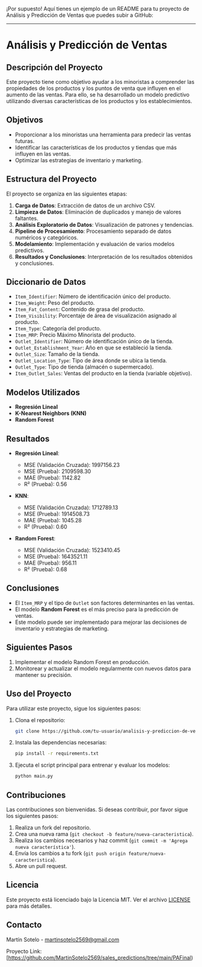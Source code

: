 ¡Por supuesto! Aquí tienes un ejemplo de un README para tu proyecto de Análisis y Predicción de Ventas que puedes subir a GitHub:

---

# Análisis y Predicción de Ventas

## Descripción del Proyecto

Este proyecto tiene como objetivo ayudar a los minoristas a comprender las propiedades de los productos y los puntos de venta que influyen en el aumento de las ventas. Para ello, se ha desarrollado un modelo predictivo utilizando diversas características de los productos y los establecimientos.

## Objetivos

- Proporcionar a los minoristas una herramienta para predecir las ventas futuras.
- Identificar las características de los productos y tiendas que más influyen en las ventas.
- Optimizar las estrategias de inventario y marketing.

## Estructura del Proyecto

El proyecto se organiza en las siguientes etapas:

1. **Carga de Datos**: Extracción de datos de un archivo CSV.
2. **Limpieza de Datos**: Eliminación de duplicados y manejo de valores faltantes.
3. **Análisis Exploratorio de Datos**: Visualización de patrones y tendencias.
4. **Pipeline de Procesamiento**: Procesamiento separado de datos numéricos y categóricos.
5. **Modelamiento**: Implementación y evaluación de varios modelos predictivos.
6. **Resultados y Conclusiones**: Interpretación de los resultados obtenidos y conclusiones.

## Diccionario de Datos

- `Item_Identifier`: Número de identificación único del producto.
- `Item_Weight`: Peso del producto.
- `Item_Fat_Content`: Contenido de grasa del producto.
- `Item_Visibility`: Porcentaje de área de visualización asignado al producto.
- `Item_Type`: Categoría del producto.
- `Item_MRP`: Precio Máximo Minorista del producto.
- `Outlet_Identifier`: Número de identificación único de la tienda.
- `Outlet_Establishment_Year`: Año en que se estableció la tienda.
- `Outlet_Size`: Tamaño de la tienda.
- `Outlet_Location_Type`: Tipo de área donde se ubica la tienda.
- `Outlet_Type`: Tipo de tienda (almacén o supermercado).
- `Item_Outlet_Sales`: Ventas del producto en la tienda (variable objetivo).

## Modelos Utilizados

- **Regresión Lineal**
- **K-Nearest Neighbors (KNN)**
- **Random Forest**

## Resultados

- **Regresión Lineal**:
  - MSE (Validación Cruzada): 1997156.23
  - MSE (Prueba): 2109598.30
  - MAE (Prueba): 1142.82
  - R² (Prueba): 0.56

- **KNN**:
  - MSE (Validación Cruzada): 1712789.13
  - MSE (Prueba): 1914508.73
  - MAE (Prueba): 1045.28
  - R² (Prueba): 0.60

- **Random Forest**:
  - MSE (Validación Cruzada): 1523410.45
  - MSE (Prueba): 1643521.11
  - MAE (Prueba): 956.11
  - R² (Prueba): 0.68

## Conclusiones

- El `Item_MRP` y el tipo de `Outlet` son factores determinantes en las ventas.
- El modelo **Random Forest** es el más preciso para la predicción de ventas.
- Este modelo puede ser implementado para mejorar las decisiones de inventario y estrategias de marketing.

## Siguientes Pasos

1. Implementar el modelo Random Forest en producción.
2. Monitorear y actualizar el modelo regularmente con nuevos datos para mantener su precisión.

## Uso del Proyecto

Para utilizar este proyecto, sigue los siguientes pasos:

1. Clona el repositorio:
   ```bash
   git clone https://github.com/tu-usuario/analisis-y-prediccion-de-ventas.git
   ```

2. Instala las dependencias necesarias:
   ```bash
   pip install -r requirements.txt
   ```

3. Ejecuta el script principal para entrenar y evaluar los modelos:
   ```bash
   python main.py
   ```

## Contribuciones

Las contribuciones son bienvenidas. Si deseas contribuir, por favor sigue los siguientes pasos:

1. Realiza un fork del repositorio.
2. Crea una nueva rama (`git checkout -b feature/nueva-caracteristica`).
3. Realiza los cambios necesarios y haz commit (`git commit -m 'Agrega nueva característica'`).
4. Envía los cambios a tu fork (`git push origin feature/nueva-caracteristica`).
5. Abre un pull request.

## Licencia

Este proyecto está licenciado bajo la Licencia MIT. Ver el archivo [LICENSE](LICENSE) para más detalles.

## Contacto

Martín Sotelo - [martinsotelo2569@gmail.com](mailto:martinsotelo2569@gmail.com)

Proyecto Link: [https://github.com/MartinSotelo2569/sales_predictions/tree/main/PAFinal)

